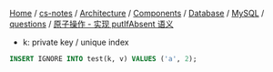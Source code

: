 [Home](https://mengxianbin.github.io) /
[cs-notes](https://mengxianbin.github.io/cs-notes/site) /
[Architecture](https://mengxianbin.github.io/cs-notes/site/Architecture) /
[Components](https://mengxianbin.github.io/cs-notes/site/Architecture/Components) /
[Database](https://mengxianbin.github.io/cs-notes/site/Architecture/Components/Database) /
[MySQL](https://mengxianbin.github.io/cs-notes/site/Architecture/Components/Database/MySQL) /
[questions](https://mengxianbin.github.io/cs-notes/site/Architecture/Components/Database/MySQL/questions) /
[原子操作 - 实现 putIfAbsent 语义](https://mengxianbin.github.io/cs-notes/site/Architecture/Components/Database/MySQL/questions/%E5%8E%9F%E5%AD%90%E6%93%8D%E4%BD%9C%20-%20%E5%AE%9E%E7%8E%B0%20putIfAbsent%20%E8%AF%AD%E4%B9%89)

- k: private key / unique index

```sql
INSERT IGNORE INTO test(k, v) VALUES ('a', 2);
```
